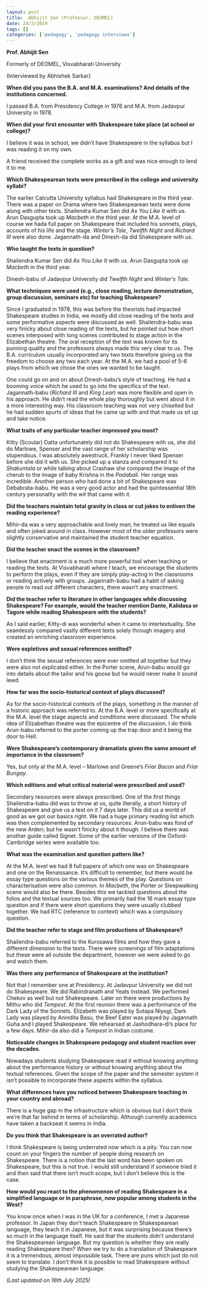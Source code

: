```yaml
---
layout: post
title:  Abhijit Sen (Professor, DEOMEL)
date: 24/3/2019
tags: []
categories: ['pedagogy', 'pedagogy interviews']
---
```


**Prof. Abhijit Sen**

Formerly of DEOMEL, Visvabharati University

(Interviewed by Abhishek Sarkar)

**When did you pass the B.A. and M.A. examinations? And details of the institutions concerned.**

I passed B.A. from Presidency College in 1976 and M.A. from Jadavpur University in 1978.

**When  did   your  first   encounter  with   Shakespeare  take  place   (at  school   or   college)?**

I believe it was in school, we didn’t have Shakespeare in the syllabus but I was reading it on my own.

A friend received the complete works as a gift and was nice enough to lend it to me.

**Which Shakespearean texts were prescribed in the college and university syllabi?**

The earlier Calcutta University syllabus had Shakespeare in the third year. There was a paper on Drama where two Shakespearean texts were done along with other texts. Shailendra Kumar Sen did *As You Like It* with us. Arun Dasgupta took up *Macbeth* in the third year. At the M.A. level of course we hada full paper on Shakespeare that included his sonnets, plays, accounts of his life and the stage. *Winter’s Tale*, *Twelfth Night* and *Richard III* were also done. Jagannath-da and Dinesh-da did Shakespeare with us.

**Who taught the texts in question?**

Shailendra Kumar Sen did *As You Like It* with us. Arun Dasgupta took up *Macbeth* in the third year.

Dinesh-babu of Jadavpur University did *Twelfth Night* and *Winter’s Tale*.

**What techniques were used (e.g., close reading, lecture demonstration, group discussion, seminars etc) for teaching Shakespeare?**

Since I graduated in 1978, this was before the theorists had impacted Shakespeare studies in India, we mostly did close reading of the texts and some performative aspects were discussed as well. Shailendra-babu was very finicky about close reading of the texts, but he pointed out how short scenes interposed with long scenes contributed to stage action in the Elizabethan theatre. The oral reception of the text was known for its punning quality and the professors always made this very clear to us. The B.A. curriculum usually incorporated any two texts therefore giving us the freedom to choose any two each year. At the M.A. we had a pool of 5-6 plays from which we chose the ones we wanted to be taught.

One could go on and on about Dinesh-babu’s style of teaching. He had a booming voice which he used to go into the specifics of the text. Jagannath-babu (*Richard III* and *King Lear*) was more flexible and open in his approach. He didn’t read the whole play thoroughly but went about it in a more interesting way. His classroom teaching was not very chiselled but he had sudden spurts of ideas that he came up with and that made us sit up and take notice.

**What traits of any particular teacher impressed you most?**

Kitty (Scoular) Datta unfortunately did not do Shakespeare with us, she did do Marlowe, Spenser and the vast range of her scholarship was stupendous. I was absolutely awestruck. Frankly I never liked Spenser before she did it with us. She picked up a stanza and compared it to *Shakuntala* or while talking about Crashaw she compared the image of the cherub to the image of baby Krishna in the *Padabali*. Her range was incredible. Another person who had done a bit of Shakespeare was Debabrata-babu. He was a very good actor and had the quintessential 18th century personality with the wit that came with it.

**Did the teachers maintain total gravity in class or cut jokes to enliven the reading experience?**

Mihir-da was a very approachable and lively man; he treated us like equals and often joked around in class. However most of the older professors were slightly conservative and maintained the student teacher equation.

**Did the teacher enact the scenes in the classroom?**

I believe that enactment is a much more powerful tool when teaching or reading the texts. At Visvabharati where I teach, we encourage the students to perform the plays, even if they are simply play-acting in the classrooms or reading actively with groups. Jagannath-babu had a habit of asking people to read out different characters, there wasn’t any enactment.

**Did the teacher refer to literature in other languages while discussing Shakespeare? For example, would the teacher mention Dante, Kalidasa or Tagore while reading Shakespeare with the students?**

As I said earlier, Kitty-di was wonderful when it came to intertextuality. She seamlessly compared vastly different texts solely through imagery and created an enriching classroom experience.

**Were expletives and sexual references omitted?**

I don’t think the sexual references were ever omitted all together but they were also not explicated either. In the Porter scene, Arun-babu would go into details about the tailor and his goose but he would never make it sound lewd.

**How far was the socio-historical context of plays discussed?**

As for the socio-historical contexts of the plays, something in the manner of a historic approach was referred to. At the B.A. level or more specifically at the M.A. level the stage aspects and conditions were discussed. The whole idea of Elizabethan theatre was the epicentre of the discussion. I do think Arun-babu referred to the porter coming up the trap door and it being the door to Hell.

**Were Shakespeare’s contemporary dramatists given the same amount of importance in the classroom?**

Yes, but only at the M.A. level – Marlowe and Greene’s *Friar Bacon* and *Friar Bungay*.

**Which editions and what critical material were prescribed and used?**

Secondary resources were always prescribed. One of the first things Shailendra-babu did was to throw at us, quite literally, a short history of Shakespeare and give us a test on it 7 days later. This did us a world of good as we got our basics right. We had a huge primary reading list which was then complemented by secondary resources. Arun-babu was fond of the new Arden; but he wasn’t finicky about it though. I believe there was another guide called Signet. Some of the earlier versions of the Oxford-Cambridge series were available too.

**What was the examination and question pattern like?**

At the M.A. level we had 8 full papers of which one was on Shakespeare and one on the Renaissance. It’s difficult to remember, but there would be essay type questions on the various themes of the play. Questions on characterisation were also common. In *Macbeth*, the Porter or Sleepwalking scene would also be there. Besides this we tackled questions about the folios and the textual sources too. We primarily had the 16 mark essay type question and if there were short questions they were usually clubbed together. We had RTC (reference to context) which was a compulsory question.

**Did the teacher refer to stage and film productions of Shakespeare?**

Shailendra-babu referred to the Kurosawa films and how they gave a different dimension to the texts. There were screenings of film adaptations but these were all outside the department, however we were asked to go and watch them.

**Was there any performance of Shakespeare at the institution?**

Not that I remember one at Presidency. At Jadavpur University we did not do Shakespeare. We did Rabindranath and Yeats instead. We performed Chekov as well but not Shakespeare. Later on there were productions by Mithu who did *Tempest*. At the first reunion there was a performance of the Dark Lady of the Sonnets. Elizabeth was played by Sutapa Niyogi, Dark Lady was played by Anindita Basu, the Beef Eater was played by Jagannath Guha and I played Shakespeare. We rehearsed at Jashodhara-di’s place for a few days. Mihir-da also did a *Tempest* in Indian costume.

**Noticeable changes in Shakespeare pedagogy and student reaction over the decades.**

Nowadays students studying Shakespeare read it without knowing anything about the performance history or without knowing anything about the textual references. Given the scope of the paper and the semester system it isn’t possible to incorporate these aspects within the syllabus.

**What differences have you noticed between Shakespeare teaching in your country and abroad?**

There is a huge gap in the infrastructure which is obvious but I don’t think we’re that far behind in terms of scholarship. Although currently academics have taken a backseat it seems in India.

**Do you think that Shakespeare is an overrated author?**

I think Shakespeare is being underrated now which is a pity. You can now count on your fingers the number of people doing research on Shakespeare. There is a notion that the last word has been spoken on Shakespeare, but this is not true. I would still understand if someone tried it and then said that there isn’t much scope, but I don’t believe this is the case.

**How would you react to the phenomenon of reading Shakespeare in a simplified language or in paraphrase, now popular among students in the West?**

You know once when I was in the UK for a conference, I met a Japanese professor. In Japan they don’t teach Shakespeare in Shakespearean language, they teach it in Japanese, but it was surprising because there’s so much in the language itself. He said that the students didn’t understand the Shakespearean language. But my question is whether they are really reading Shakespeare then? When we try to do a translation of Shakespeare it is a tremendous, almost impossible task. There are puns which just do not seem to translate. I don’t think it is possible to read Shakespeare without studying the Shakespearean language.

_(Last updated on 16th July 2025)_
